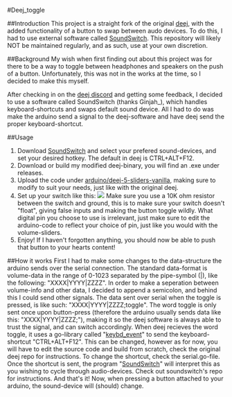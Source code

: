 #Deej_toggle

##Introduction
This project is a straight fork of the original [deej](https://github.com/omriharel/deej/tree/b0e10f51048a11ee28937e4910bb6d44187c9a2d#hardware), with the added functionality of a button to swap between audo devices. To do this, I had to use external software called [SoundSwitch](https://github.com/Belphemur/SoundSwitch). This repository will likely NOT be maintained regularly, and as such, use at your own discretion. 

##Background
My wish when first finding out about this project was for there to be a way to toggle between headphones and speakers on the push of a button. Unfortunately, this was not in the works at the time, so I decided to make this myself. 

After checking in on the [deej discord](https://discord.gg/nf88NJu) and getting some feedback, I decided to use a software called SoundSwitch (thanks Ginjah_), which handles keyboard-shortcuts and swaps default sound device. All I had to do was make the arduino send a signal to the deej-software and have deej send the proper keyboard-shortcut. 

##Usage
1. Download [SoundSwitch](https://github.com/Belphemur/SoundSwitch) and select your prefered sound-devices, and set your desired hotkey. The default in deej is CTRL+ALT+F12.
2. Download or build my modified deej-binary, you will find an .exe under releases.
3. Upload the code under [arduino/deej-5-sliders-vanilla](./arduino/deej-5-sliders-vanilla), making sure to modify to suit your needs, just like with the original deej.
4. Set up your switch like this: ![](https://www.arduino.cc/en/uploads/Tutorial/button_sch.png) 
Make sure you use a 10K ohm resistor between the switch and ground, this is to make sure your switch doesn't "float", giving false inputs and making the button toggle wildly. What digital pin you choose to use is irrelevant, just make sure to edit the arduino-code to reflect your choice of pin, just like you would with the volume-sliders.
5. Enjoy! If I haven't forgotten anything, you should now be able to push that button to your hearts content!

##How it works
First I had to make some changes to the data-structure the arduino sends over the serial connection. The standard data-format is volume-data in the range of 0-1023 separated by the pipe-symbol (|), like the following: "XXXX|YYYY|ZZZZ". In order to make a seperation between volume-info and other data, I decided to append a semicolon, and behind this I could send other signals. The data sent over serial when the toggle is pressed, is like such: "XXXX|YYYY|ZZZZ;toggle". The word toggle is only sent once upon button-press (therefore the arduino usually sends data like this: "XXXX|YYYY|ZZZZ;"), making it so the deej software is always able to trust the signal, and can switch accordingly. When deej recieves the word toggle, it uses a go-library called "[keybd_event](https://github.com/micmonay/keybd_event)" to send the keyboard-shortcut "CTRL+ALT+F12". This can be changed, however as for now, you will have to edit the source code and build from scratch, check the original deej repo for instructions. To change the shortcut, check the serial.go-file. Once the shortcut is sent, the program "[SoundSwitch](https://github.com/Belphemur/SoundSwitch)" will interpret this as you wishing to cycle through audio-devices. Check out soundswitch's repo for instructions. And that's it! Now, when pressing a button attached to your arduino, the sound-device will (should) change.